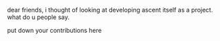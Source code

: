 dear friends,
i thought of looking at developing ascent itself as a project.
what do u people say.

put down your contributions here